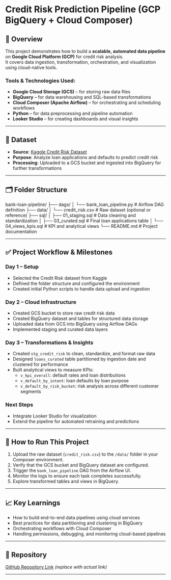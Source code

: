 # Credit Risk Prediction Pipeline (GCP BigQuery + Cloud Composer)

## 📖 Overview
This project demonstrates how to build a **scalable, automated data pipeline** on **Google Cloud Platform (GCP)** for credit risk analysis.  
It covers data ingestion, transformation, orchestration, and visualization using cloud-native tools.

### Tools & Technologies Used:
- **Google Cloud Storage (GCS)** – for storing raw data files
- **BigQuery** – for data warehousing and SQL-based transformations
- **Cloud Composer (Apache Airflow)** – for orchestrating and scheduling workflows
- **Python** – for data preprocessing and pipeline automation
- **Looker Studio** – for creating dashboards and visual insights

---

## 📂 Dataset
- **Source**: [Kaggle Credit Risk Dataset](https://www.kaggle.com/)  
- **Purpose**: Analyze loan applications and defaults to predict credit risk
- **Processing**: Uploaded to a GCS bucket and ingested into BigQuery for further transformations

---

## 🗂 Folder Structure

bank-loan-pipeline/
├── dags/
│ └── bank_loan_pipeline.py # Airflow DAG definition
├── data/
│ └── credit_risk.csv # Raw dataset (optional or reference)
├── sql/
│ ├── 01_staging.sql # Data cleaning and standardization
│ ├── 03_curated.sql # Final loan applications table
│ └── 04_views_kpis.sql # KPI and analytical views
└── README.md # Project documentation


---

## ✅ Project Workflow & Milestones

### **Day 1 – Setup**
- Selected the Credit Risk dataset from Kaggle
- Defined the folder structure and configured the environment
- Created initial Python scripts to handle data upload and ingestion

### **Day 2 – Cloud Infrastructure**
- Created GCS bucket to store raw credit risk data
- Created BigQuery dataset and tables for structured data storage
- Uploaded data from GCS into BigQuery using Airflow DAGs
- Implemented staging and curated data layers

### **Day 3 – Transformations & Insights**
- Created `stg_credit_risk` to clean, standardize, and format raw data
- Designed `loans_curated` table partitioned by ingestion date and clustered for performance
- Built analytical views to measure KPIs:
  - `v_kpi_overall`: default rates and loan distributions
  - `v_default_by_intent`: loan defaults by loan purpose
  - `v_default_by_risk_bucket`: risk analysis across different customer segments

### Next Steps
- Integrate Looker Studio for visualization
- Extend the pipeline for automated retraining and predictions

---

## 🚀 How to Run This Project
1. Upload the raw dataset (`credit_risk.csv`) to the `/data/` folder in your Composer environment.
2. Verify that the GCS bucket and BigQuery dataset are configured.
3. Trigger the `bank_loan_pipeline` DAG from the Airflow UI.
4. Monitor the logs to ensure each task completes successfully.
5. Explore transformed tables and views in BigQuery.

---

## 📈 Key Learnings
- How to build end-to-end data pipelines using cloud services
- Best practices for data partitioning and clustering in BigQuery
- Orchestrating workflows with Cloud Composer
- Handling permissions, debugging, and monitoring cloud-based pipelines

---

## 📂 Repository
[GitHub Repository Link](https://github.com/your-username/bank-loan-pipeline) *(replace with actual link)*

---
